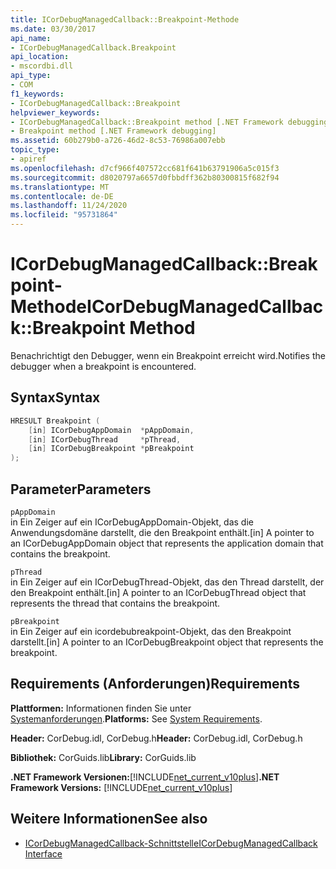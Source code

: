 ```yaml
---
title: ICorDebugManagedCallback::Breakpoint-Methode
ms.date: 03/30/2017
api_name:
- ICorDebugManagedCallback.Breakpoint
api_location:
- mscordbi.dll
api_type:
- COM
f1_keywords:
- ICorDebugManagedCallback::Breakpoint
helpviewer_keywords:
- ICorDebugManagedCallback::Breakpoint method [.NET Framework debugging]
- Breakpoint method [.NET Framework debugging]
ms.assetid: 60b279b0-a726-46d2-8c53-76986a007ebb
topic_type:
- apiref
ms.openlocfilehash: d7cf966f407572cc681f641b63791906a5c015f3
ms.sourcegitcommit: d8020797a6657d0fbbdff362b80300815f682f94
ms.translationtype: MT
ms.contentlocale: de-DE
ms.lasthandoff: 11/24/2020
ms.locfileid: "95731864"
---
```

# <a name="icordebugmanagedcallbackbreakpoint-method"></a><span data-ttu-id="dd0b5-102">ICorDebugManagedCallback::Breakpoint-Methode</span><span class="sxs-lookup"><span data-stu-id="dd0b5-102">ICorDebugManagedCallback::Breakpoint Method</span></span>

<span data-ttu-id="dd0b5-103">Benachrichtigt den Debugger, wenn ein Breakpoint erreicht wird.</span><span class="sxs-lookup"><span data-stu-id="dd0b5-103">Notifies the debugger when a breakpoint is encountered.</span></span>  
  
## <a name="syntax"></a><span data-ttu-id="dd0b5-104">Syntax</span><span class="sxs-lookup"><span data-stu-id="dd0b5-104">Syntax</span></span>  
  
```cpp  
HRESULT Breakpoint (  
    [in] ICorDebugAppDomain  *pAppDomain,  
    [in] ICorDebugThread     *pThread,  
    [in] ICorDebugBreakpoint *pBreakpoint  
);  
```  
  
## <a name="parameters"></a><span data-ttu-id="dd0b5-105">Parameter</span><span class="sxs-lookup"><span data-stu-id="dd0b5-105">Parameters</span></span>  

 `pAppDomain`  
 <span data-ttu-id="dd0b5-106">in Ein Zeiger auf ein ICorDebugAppDomain-Objekt, das die Anwendungsdomäne darstellt, die den Breakpoint enthält.</span><span class="sxs-lookup"><span data-stu-id="dd0b5-106">[in] A pointer to an ICorDebugAppDomain object that represents the application domain that contains the breakpoint.</span></span>  
  
 `pThread`  
 <span data-ttu-id="dd0b5-107">in Ein Zeiger auf ein ICorDebugThread-Objekt, das den Thread darstellt, der den Breakpoint enthält.</span><span class="sxs-lookup"><span data-stu-id="dd0b5-107">[in] A pointer to an ICorDebugThread object that represents the thread that contains the breakpoint.</span></span>  
  
 `pBreakpoint`  
 <span data-ttu-id="dd0b5-108">in Ein Zeiger auf ein icordebubreakpoint-Objekt, das den Breakpoint darstellt.</span><span class="sxs-lookup"><span data-stu-id="dd0b5-108">[in] A pointer to an ICorDebugBreakpoint object that represents the breakpoint.</span></span>  
  
## <a name="requirements"></a><span data-ttu-id="dd0b5-109">Requirements (Anforderungen)</span><span class="sxs-lookup"><span data-stu-id="dd0b5-109">Requirements</span></span>  

 <span data-ttu-id="dd0b5-110">**Plattformen:** Informationen finden Sie unter [Systemanforderungen](../../get-started/system-requirements.md).</span><span class="sxs-lookup"><span data-stu-id="dd0b5-110">**Platforms:** See [System Requirements](../../get-started/system-requirements.md).</span></span>  
  
 <span data-ttu-id="dd0b5-111">**Header:** CorDebug.idl, CorDebug.h</span><span class="sxs-lookup"><span data-stu-id="dd0b5-111">**Header:** CorDebug.idl, CorDebug.h</span></span>  
  
 <span data-ttu-id="dd0b5-112">**Bibliothek:** CorGuids.lib</span><span class="sxs-lookup"><span data-stu-id="dd0b5-112">**Library:** CorGuids.lib</span></span>  
  
 <span data-ttu-id="dd0b5-113">**.NET Framework Versionen:**[!INCLUDE[net_current_v10plus](../../../../includes/net-current-v10plus-md.md)]</span><span class="sxs-lookup"><span data-stu-id="dd0b5-113">**.NET Framework Versions:** [!INCLUDE[net_current_v10plus](../../../../includes/net-current-v10plus-md.md)]</span></span>  
  
## <a name="see-also"></a><span data-ttu-id="dd0b5-114">Weitere Informationen</span><span class="sxs-lookup"><span data-stu-id="dd0b5-114">See also</span></span>

- [<span data-ttu-id="dd0b5-115">ICorDebugManagedCallback-Schnittstelle</span><span class="sxs-lookup"><span data-stu-id="dd0b5-115">ICorDebugManagedCallback Interface</span></span>](icordebugmanagedcallback-interface.md)
